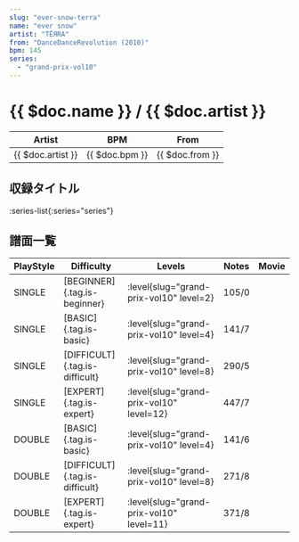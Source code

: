 ```yaml
---
slug: "ever-snow-terra"
name: "ever snow"
artist: "TЁЯRA"
from: "DanceDanceRevolution (2010)"
bpm: 145
series:
  - "grand-prix-vol10"
---
```


# {{ $doc.name }} / {{ $doc.artist }}

|Artist|BPM|From|
|------|---|----|
|{{ $doc.artist }}|{{ $doc.bpm }}|{{ $doc.from }}|

## 収録タイトル

:series-list{:series="series"}

## 譜面一覧

|PlayStyle|Difficulty|Levels|Notes|Movie|
|---------|----------|------|-----|-----|
|SINGLE|[BEGINNER]{.tag.is-beginner}|<div class="field is-grouped is-grouped-multiline"> :level{slug="grand-prix-vol10" level=2}</div>|105/0||
|SINGLE|[BASIC]{.tag.is-basic}|<div class="field is-grouped is-grouped-multiline"> :level{slug="grand-prix-vol10" level=4}</div>|141/7||
|SINGLE|[DIFFICULT]{.tag.is-difficult}|<div class="field is-grouped is-grouped-multiline"> :level{slug="grand-prix-vol10" level=8}</div>|290/5||
|SINGLE|[EXPERT]{.tag.is-expert}|<div class="field is-grouped is-grouped-multiline"> :level{slug="grand-prix-vol10" level=12}</div>|447/7||
|DOUBLE|[BASIC]{.tag.is-basic}|<div class="field is-grouped is-grouped-multiline"> :level{slug="grand-prix-vol10" level=4}</div>|141/6||
|DOUBLE|[DIFFICULT]{.tag.is-difficult}|<div class="field is-grouped is-grouped-multiline"> :level{slug="grand-prix-vol10" level=8}</div>|271/8||
|DOUBLE|[EXPERT]{.tag.is-expert}|<div class="field is-grouped is-grouped-multiline"> :level{slug="grand-prix-vol10" level=11}</div>|371/8||
